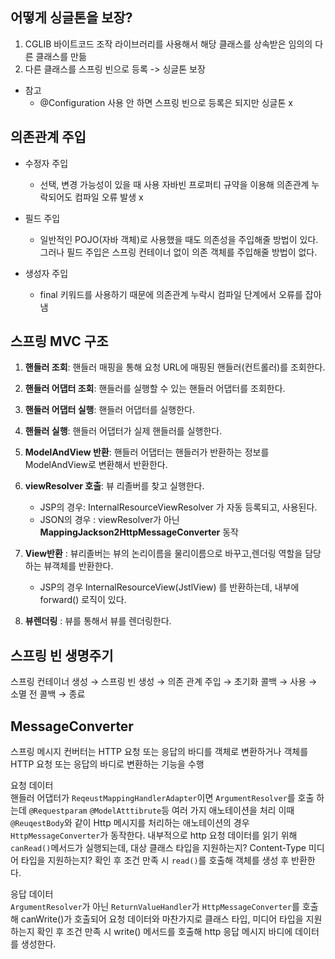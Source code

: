 ## **어떻게 싱글톤을 보장?**

1. CGLIB 바이트코드 조작 라이브러리를 사용해서 해당 클래스를 상속받은 임의의 다른 클래스를 만듦 
2. 다른 클래스를 스프링 빈으로 등록 -> 싱글톤 보장
* 참고 
  * @Configuration 사용 안 하면 스프링 빈으로 등록은 되지만 싱글톤 x

## 의존관계 주입
* 수정자 주입
  * 선택, 변경 가능성이 있을 때 사용 자바빈 프로퍼티 규약을 이용해 의존관계 누락되어도 컴파일 오류 발생 x

* 필드 주입  
  * 일반적인 POJO(자바 객체)로 사용했을 때도 의존성을 주입해줄 방법이 있다. 그러나 필드 주입은 스프링 컨테이너 없이 의존 객체를 주입해줄 방법이 없다.

* 생성자 주입
  * final 키워드를 사용하기 때문에 의존관계 누락시 컴파일 단계에서 오류를 잡아냄

## 스프링 MVC 구조
1. **핸들러 조회**: 핸들러 매핑을 통해 요청 URL에 매핑된 핸들러(컨트롤러)를 조회한다.
2. **핸들러 어댑터 조회**: 핸들러를 실행할 수 있는 핸들러 어댑터를 조회한다.
3. **핸들러 어댑터 실행**: 핸들러 어댑터를 실행한다.

4. **핸들러 실행**: 핸들러 어댑터가 실제 핸들러를 실행한다.
5. **ModelAndView 반환**: 핸들러 어댑터는 핸들러가 반환하는 정보를 ModelAndView로 변환해서 반환한다.
6. **viewResolver 호출**: 뷰 리졸버를 찾고 실행한다.  
   * JSP의 경우: InternalResourceViewResolver 가 자동 등록되고, 사용된다.
   * JSON의 경우 : viewResolver가 아닌 **MappingJackson2HttpMessageConverter** 동작
7. **View반환** : 뷰리졸버는 뷰의 논리이름을 물리이름으로 바꾸고,렌더링 역할을 담당하는 뷰객체를 반환한다.
   * JSP의 경우 InternalResourceView(JstlView) 를 반환하는데, 내부에 forward() 로직이 있다.
8. **뷰렌더링** : 뷰를 통해서 뷰를 렌더링한다.

## 스프링 빈 생명주기

스프링 컨테이너 생성 → 스프링 빈 생성 → 의존 관계 주입 → 초기화 콜백 → 사용 → 소멸 전 콜백 → 종료

## MessageConverter

스프링 메시지 컨버터는 HTTP 요청 또는 응답의 바디를 객체로 변환하거나 객체를 HTTP 요청 또는 응답의 바디로 변환하는 기능을 수행  

요청 데이터  
핸들러 어댑터가 ```ReqeustMappingHandlerAdapter```이면 ```ArgumentResolver```를 호출 하는데 ```@Requestparam``` ```@ModelAtttibrute```등 여러 가지 애노테이션을 처리
이때 ```@ReuqestBody```와 같이 Http 메시지를 처리하는 애노테이션의 경우 ```HttpMessageConverter```가 동작한다.
내부적으로 http 요청 데이터를 읽기 위해 ```canRead()```메서드가 실행되는데, 대상 클래스 타입을 지원하는지? Content-Type 미디어 타입을 지원하는지? 확인 후 조건 만족 시 ```read()```를 호출해 객체를 생성 후 반환한다.

응답 데이터  
```ArgumentResolver```가 아닌 ```ReturnValueHandler```가 ```HttpMessageConverter```를 호출해 canWrite()가 호출되어 요청 데이터와 마찬가지로 클래스 타입, 미디어 타입을 지원하는지 확인 후 조건 만족 시 write() 메서드를 호출해 http 응답 메시지 바디에 데이터를 생성한다.
